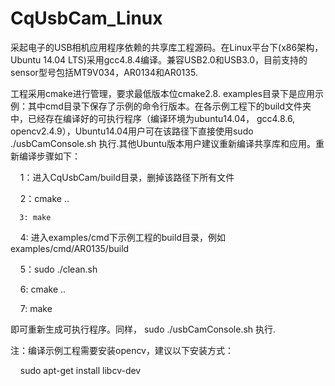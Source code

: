# CqUsbCam_Linux
采起电子的USB相机应用程序依赖的共享库工程源码。在Linux平台下(x86架构，Ubuntu 14.04 LTS)采用gcc4.8.4编译。兼容USB2.0和USB3.0，目前支持的sensor型号包括MT9V034，AR0134和AR0135. 

工程采用cmake进行管理，要求最低版本位cmake2.8.
examples目录下是应用示例：其中cmd目录下保存了示例的命令行版本。在各示例工程下的build文件夹中，已经存在编译好的可执行程序（编译环境为ubuntu14.04， gcc4.8.6, opencv2.4.9），Ubuntu14.04用户可在该路径下直接使用sudo ./usbCamConsole.sh 执行.其他Ubuntu版本用户建议重新编译共享库和应用。重新编译步骤如下：

      1：进入CqUsbCam/build目录，删掉该路径下所有文件
      
      2：cmake ..
      
      3: make
      
      4: 进入examples/cmd下示例工程的build目录，例如examples/cmd/AR0135/build
      
      5：sudo ./clean.sh
      
      6: cmake ..
      
      7: make
      
即可重新生成可执行程序。同样， sudo ./usbCamConsole.sh 执行.


注：编译示例工程需要安装opencv，建议以下安装方式：

     sudo apt-get install libcv-dev
